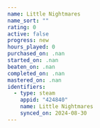 ```yaml
---
name: Little Nightmares
name_sort: ""
rating: 0
active: false
progress: new
hours_played: 0
purchased_on: .nan
started_on: .nan
beaten_on: .nan
completed_on: .nan
mastered_on: .nan
identifiers:
  - type: steam
    appid: "424840"
    name: Little Nightmares
    synced_on: 2024-08-30
---
```

